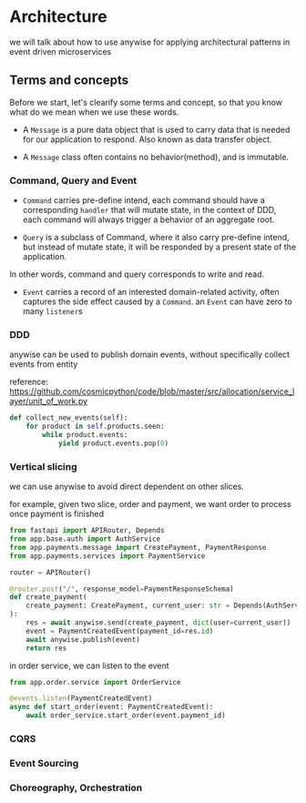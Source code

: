 # Architecture

we will talk about how to use anywise for applying architectural patterns in event driven microservices

## Terms and concepts

Before we start, let's clearify some terms and concept, so that you know what do we mean when we use these words.

- A `Message` is a pure data object that is used to carry data that is needed for our application to respond. Also known as data transfer object.

- A `Message` class often contains no behavior(method), and is immutable.

### Command, Query and Event

- `Command` carries pre-define intend, each command should have a corresponding `handler` that will mutate state, in the context of DDD, each command will always trigger a behavior of an aggregate root.

- `Query` is a subclass of Command, where it also carry pre-define intend, but instead of mutate state, it will be responded by a present state of the application.

In other words, command and query corresponds to write and read.

- `Event` carries a record of an interested domain-related activity, often captures the side effect caused by a `Command`. an `Event` can have zero to many `listener`s

### DDD

anywise can be used to publish domain events, without specifically collect events from entity

reference: https://github.com/cosmicpython/code/blob/master/src/allocation/service_layer/unit_of_work.py

```py
def collect_new_events(self):
    for product in self.products.seen:
        while product.events:
            yield product.events.pop(0)
```


### Vertical slicing

we can use anywise to avoid direct dependent on other slices.


for example, given two slice, order and payment, 
we want order to process once payment is finished


```py
from fastapi import APIRouter, Depends
from app.base.auth import AuthService
from app.payments.message import CreatePayment, PaymentResponse
from app.payments.services import PaymentService

router = APIRouter()

@router.post("/", response_model=PaymentResponseSchema)
def create_payment(
    create_payment: CreatePayment, current_user: str = Depends(AuthService.get_current_user)
):
    res = await anywise.send(create_payment, dict(user=current_user))
    event = PaymentCreatedEvent(payment_id=res.id)
    await anywise.publish(event)
    return res
```

in order service, we can listen to the event

```py
from app.order.service import OrderService

@events.listen(PaymentCreatedEvent)
async def start_order(event: PaymentCreatedEvent):
    await order_service.start_order(event.payment_id)
```


### CQRS


### Event Sourcing


### Choreography, Orchestration

